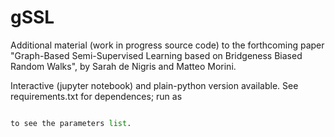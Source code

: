 # gSSL

Additional material (work in progress source code) to the forthcoming paper "Graph-Based Semi-Supervised Learning based on Bridgeness Biased 
Random Walks", by Sarah de Nigris and Matteo Morini.

Interactive (jupyter notebook) and plain-python version available. See requirements.txt for dependences; run as 

```python Bridgeness_BiasedRandomWalk_pipeline.py --help

to see the parameters list.







